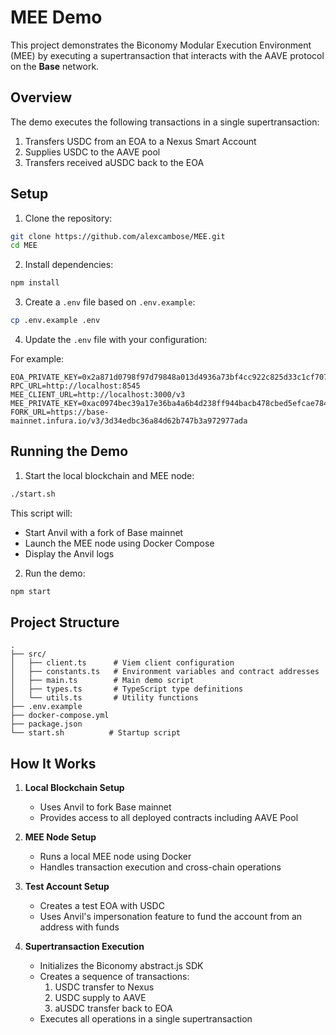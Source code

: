# MEE Demo

This project demonstrates the Biconomy Modular Execution Environment (MEE) by executing a supertransaction that interacts with the AAVE protocol on the **Base** network.

## Overview

The demo executes the following transactions in a single supertransaction:

1. Transfers USDC from an EOA to a Nexus Smart Account
2. Supplies USDC to the AAVE pool
3. Transfers received aUSDC back to the EOA

## Setup

1. Clone the repository:

```bash
git clone https://github.com/alexcambose/MEE.git
cd MEE
```

2. Install dependencies:

```bash
npm install
```

3. Create a `.env` file based on `.env.example`:

```bash
cp .env.example .env
```

4. Update the `.env` file with your configuration:

For example:

```env
EOA_PRIVATE_KEY=0x2a871d0798f97d79848a013d4936a73bf4cc922c825d33c1cf7073dff6d409c6
RPC_URL=http://localhost:8545
MEE_CLIENT_URL=http://localhost:3000/v3
MEE_PRIVATE_KEY=0xac0974bec39a17e36ba4a6b4d238ff944bacb478cbed5efcae784d7bf4f2ff80
FORK_URL=https://base-mainnet.infura.io/v3/3d34edbc36a84d62b747b3a972977ada
```

## Running the Demo

1. Start the local blockchain and MEE node:

```bash
./start.sh
```

This script will:

- Start Anvil with a fork of Base mainnet
- Launch the MEE node using Docker Compose
- Display the Anvil logs

2. Run the demo:

```bash
npm start
```

## Project Structure

```
.
├── src/
│   ├── client.ts      # Viem client configuration
│   ├── constants.ts   # Environment variables and contract addresses
│   ├── main.ts        # Main demo script
│   ├── types.ts       # TypeScript type definitions
│   └── utils.ts       # Utility functions
├── .env.example
├── docker-compose.yml
├── package.json
└── start.sh          # Startup script
```

## How It Works

1. **Local Blockchain Setup**

   - Uses Anvil to fork Base mainnet
   - Provides access to all deployed contracts including AAVE Pool

2. **MEE Node Setup**

   - Runs a local MEE node using Docker
   - Handles transaction execution and cross-chain operations

3. **Test Account Setup**

   - Creates a test EOA with USDC
   - Uses Anvil's impersonation feature to fund the account from an address with funds

4. **Supertransaction Execution**
   - Initializes the Biconomy abstract.js SDK
   - Creates a sequence of transactions:
     1. USDC transfer to Nexus
     2. USDC supply to AAVE
     3. aUSDC transfer back to EOA
   - Executes all operations in a single supertransaction
